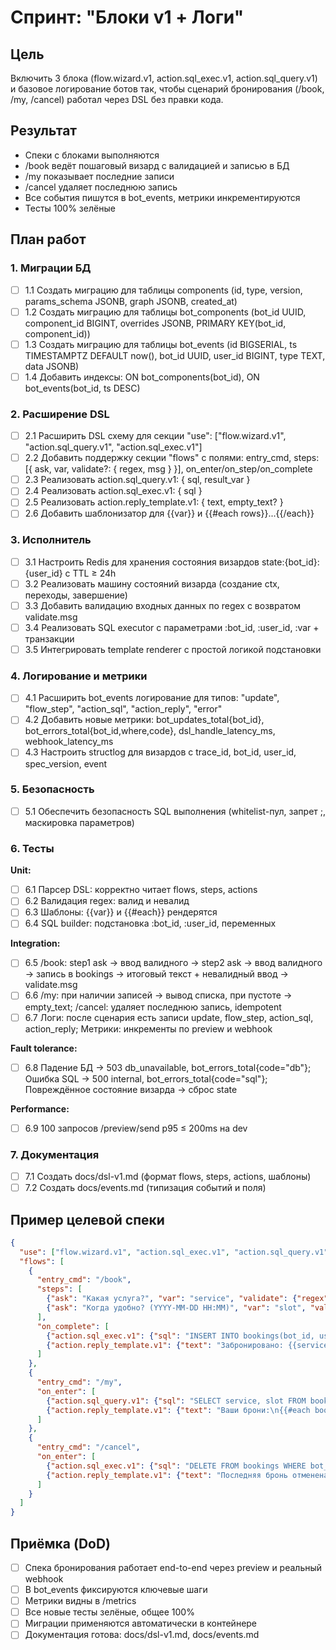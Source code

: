# Спринт: "Блоки v1 + Логи"

## Цель
Включить 3 блока (flow.wizard.v1, action.sql_exec.v1, action.sql_query.v1) и базовое логирование ботов так, чтобы сценарий бронирования (/book, /my, /cancel) работал через DSL без правки кода.

## Результат
- Спеки с блоками выполняются
- /book ведёт пошаговый визард с валидацией и записью в БД
- /my показывает последние записи
- /cancel удаляет последнюю запись
- Все события пишутся в bot_events, метрики инкрементируются
- Тесты 100% зелёные

## План работ

### 1. Миграции БД
- [ ] 1.1 Создать миграцию для таблицы components (id, type, version, params_schema JSONB, graph JSONB, created_at)
- [ ] 1.2 Создать миграцию для таблицы bot_components (bot_id UUID, component_id BIGINT, overrides JSONB, PRIMARY KEY(bot_id, component_id))
- [ ] 1.3 Создать миграцию для таблицы bot_events (id BIGSERIAL, ts TIMESTAMPTZ DEFAULT now(), bot_id UUID, user_id BIGINT, type TEXT, data JSONB)
- [ ] 1.4 Добавить индексы: ON bot_components(bot_id), ON bot_events(bot_id, ts DESC)

### 2. Расширение DSL
- [ ] 2.1 Расширить DSL схему для секции "use": ["flow.wizard.v1", "action.sql_query.v1", "action.sql_exec.v1"]
- [ ] 2.2 Добавить поддержку секции "flows" с полями: entry_cmd, steps: [{ ask, var, validate?: { regex, msg } }], on_enter/on_step/on_complete
- [ ] 2.3 Реализовать action.sql_query.v1: { sql, result_var }
- [ ] 2.4 Реализовать action.sql_exec.v1: { sql }
- [ ] 2.5 Реализовать action.reply_template.v1: { text, empty_text? }
- [ ] 2.6 Добавить шаблонизатор для {{var}} и {{#each rows}}...{{/each}}

### 3. Исполнитель
- [ ] 3.1 Настроить Redis для хранения состояния визардов state:{bot_id}:{user_id} с TTL ≥ 24h
- [ ] 3.2 Реализовать машину состояний визарда (создание ctx, переходы, завершение)
- [ ] 3.3 Добавить валидацию входных данных по regex с возвратом validate.msg
- [ ] 3.4 Реализовать SQL executor с параметрами :bot_id, :user_id, :var + транзакции
- [ ] 3.5 Интегрировать template renderer с простой логикой подстановки

### 4. Логирование и метрики
- [ ] 4.1 Расширить bot_events логирование для типов: "update", "flow_step", "action_sql", "action_reply", "error"
- [ ] 4.2 Добавить новые метрики: bot_updates_total{bot_id}, bot_errors_total{bot_id,where,code}, dsl_handle_latency_ms, webhook_latency_ms
- [ ] 4.3 Настроить structlog для визардов с trace_id, bot_id, user_id, spec_version, event

### 5. Безопасность
- [ ] 5.1 Обеспечить безопасность SQL выполнения (whitelist-пул, запрет ;, маскировка параметров)

### 6. Тесты
**Unit:**
- [ ] 6.1 Парсер DSL: корректно читает flows, steps, actions
- [ ] 6.2 Валидация regex: валид и невалид
- [ ] 6.3 Шаблоны: {{var}} и {{#each}} рендерятся
- [ ] 6.4 SQL builder: подстановка :bot_id, :user_id, переменных

**Integration:**
- [ ] 6.5 /book: step1 ask → ввод валидного → step2 ask → ввод валидного → запись в bookings → итоговый текст + невалидный ввод → validate.msg
- [ ] 6.6 /my: при наличии записей → вывод списка, при пустоте → empty_text; /cancel: удаляет последнюю запись, idempotent
- [ ] 6.7 Логи: после сценария есть записи update, flow_step, action_sql, action_reply; Метрики: инкременты по preview и webhook

**Fault tolerance:**
- [ ] 6.8 Падение БД → 503 db_unavailable, bot_errors_total{code="db"}; Ошибка SQL → 500 internal, bot_errors_total{code="sql"}; Повреждённое состояние визарда → сброс state

**Performance:**
- [ ] 6.9 100 запросов /preview/send p95 ≤ 200ms на dev

### 7. Документация
- [ ] 7.1 Создать docs/dsl-v1.md (формат flows, steps, actions, шаблоны)
- [ ] 7.2 Создать docs/events.md (типизация событий и поля)

## Пример целевой спеки
```json
{
  "use": ["flow.wizard.v1", "action.sql_exec.v1", "action.sql_query.v1"],
  "flows": [
    {
      "entry_cmd": "/book",
      "steps": [
        {"ask": "Какая услуга?", "var": "service", "validate": {"regex": "^(massage|spa|consultation)$", "msg": "Выберите: massage, spa, consultation"}},
        {"ask": "Когда удобно? (YYYY-MM-DD HH:MM)", "var": "slot", "validate": {"regex": "^\\d{4}-\\d{2}-\\d{2} \\d{2}:\\d{2}$", "msg": "Формат: 2024-01-15 14:00"}}
      ],
      "on_complete": [
        {"action.sql_exec.v1": {"sql": "INSERT INTO bookings(bot_id, user_id, service, slot) VALUES(:bot_id, :user_id, :service, :slot::timestamptz)"}},
        {"action.reply_template.v1": {"text": "Забронировано: {{service}} на {{slot}}"}}
      ]
    },
    {
      "entry_cmd": "/my",
      "on_enter": [
        {"action.sql_query.v1": {"sql": "SELECT service, slot FROM bookings WHERE bot_id=:bot_id AND user_id=:user_id ORDER BY created_at DESC LIMIT 5", "result_var": "bookings"}},
        {"action.reply_template.v1": {"text": "Ваши брони:\n{{#each bookings}}{{service}} - {{slot}}\n{{/each}}", "empty_text": "У вас нет активных броней"}}
      ]
    },
    {
      "entry_cmd": "/cancel",
      "on_enter": [
        {"action.sql_exec.v1": {"sql": "DELETE FROM bookings WHERE bot_id=:bot_id AND user_id=:user_id AND id=(SELECT id FROM bookings WHERE bot_id=:bot_id AND user_id=:user_id ORDER BY created_at DESC LIMIT 1)"}},
        {"action.reply_template.v1": {"text": "Последняя бронь отменена"}}
      ]
    }
  ]
}
```

## Приёмка (DoD)
- [ ] Спека бронирования работает end-to-end через preview и реальный webhook
- [ ] В bot_events фиксируются ключевые шаги
- [ ] Метрики видны в /metrics
- [ ] Все новые тесты зелёные, общее 100%
- [ ] Миграции применяются автоматически в контейнере
- [ ] Документация готова: docs/dsl-v1.md, docs/events.md